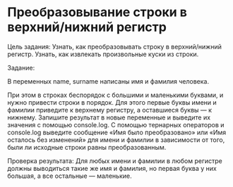 # Преобразовывание строки в верхний/нижний регистр

Цель задания:
Узнать, как преобразовывать строку в верхний/нижний регистр.
Узнать, как извлекать произвольные куски из строки.

Задание:

В переменных name, surname написаны имя и фамилия человека.

При этом в строках беспорядок с большими и маленькими буквами, и нужно привести строки в порядок.
Для этого первые буквы имени и фамилии приведите к верхнему регистру, а оставшиеся буквы — к нижнему.
Запишите результат в новые переменные и выведите их значения с помощью console.log.
С помощью тернарных операторов и console.log выведите сообщение
«Имя было преобразовано» или «Имя осталось без изменений» для имени и фамилии в зависимости от того,
были ли исходные строки равны преобразованным.

Проверка результата:
Для любых имени и фамилии в любом регистре должны выводиться такие же имя и фамилия,
но первая буква у них большая, а все остальные — маленькие.
